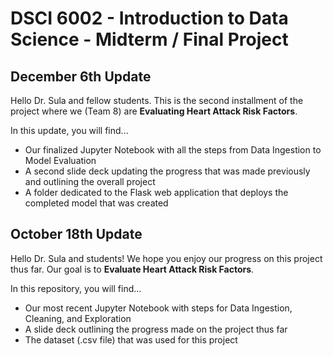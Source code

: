 # DSCI 6002 - Introduction to Data Science - Midterm / Final Project

## December 6th Update
Hello Dr. Sula and fellow students. This is the second installment of the project where we (Team 8) are $\textbf{Evaluating Heart Attack Risk Factors}$.

In this update, you will find...
- Our finalized Jupyter Notebook with all the steps from Data Ingestion to Model Evaluation
- A second slide deck updating the progress that was made previously and outlining the overall project
- A folder dedicated to the Flask web application that deploys the completed model that was created

## October 18th Update

Hello Dr. Sula and students! We hope you enjoy our progress on this project thus far. Our goal is to $\textbf{Evaluate Heart Attack Risk Factors}$.

In this repository, you will find...
- Our most recent Jupyter Notebook with steps for Data Ingestion, Cleaning, and Exploration
- A slide deck outlining the progress made on the project thus far
- The dataset (.csv file) that was used for this project
